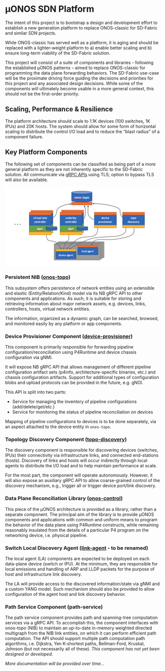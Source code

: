 # µONOS SDN Platform

The intent of this project is to bootstrap a design and development effort to establish a new generation platform to replace ONOS-classic 
for SD-Fabric and similar SDN projects.

While ONOS-classic has served well as a platform, it is aging and should be replaced with a lighter-weight platform to a) enable better 
scaling and b) ensure long-term viability of the SD-Fabric solution.

This project will consist of a suite of components and libraries - following the established µONOS patterns – aimed to replace ONOS-classic 
for programming the data plane forwarding behaviors. The SD-Fabric use-case will be the proximate driving force guiding the decisions and 
priorities for this project and any associated design decisions. While some of the components will ultimately become usable in a more general 
context, this should not be the first-order priority.

## Scaling, Performance & Resilience
The platform architecture should scale to 1.1K devices (100 switches, 1K IPUs) and 20K hosts. The system should allow for some form of 
horizontal scaling to distribute the control I/O load and to reduce the “blast radius” of a component failure.

## Key Platform Components 
The following set of components can be classified as being part of a more general platform as they are not inherently specific to the SD-Fabric 
solution. All communicate via [gRPC APIs][onos-api] using TLS; option to bypass TLS will also be available.

![Key µONOS Platform Components](https://raw.githubusercontent.com/onosproject/.github/master/profile/micro-onos-components.png)

### Persistent NIB ([onos-topo][onos-topo])
This subsystem offers persistence of network entities using an extensible and elastic (Entity/Relation/Kind) model 
via its NB gRPC API to other components and applications. As such, it is suitable for storing and retrieving 
information about major network assets, e.g. devices, links, controllers, hosts, virtual network entities.

The information, organized as a dynamic graph, can be searched, browsed, and monitored easily by any platform or app components.

### Device Provisioner Component ([device-provisioner][device-provisioner])
This component is primarily responsible for forwarding pipeline configuration/reconciliation using P4Runtime and device chassis configuration via gNMI.

It will expose NB gRPC API that allows management of different pipeline configuration artifact sets (p4info, architecture-specific binaries, etc.) 
and chassis configuration artifacts. Support for additional types of configuration blobs and upload protocols can be provided in the future, e.g. gNOI.

This API is split into two parts:
*	Service for managing the inventory of pipeline configurations (add/delete/get/etc.)
*	Service for monitoring the status of pipeline reconciliation on devices

Mapping of pipeline configurations to devices is to be done separately, via an aspect attached to the device entity in `onos-topo`.

### Topology Discovery Component ([topo-discovery][topo-discovery])
The discovery component is responsible for discovering devices (switches, IPUs) their connectivity via infrastructure links,
and connected end-stations (hosts). Discovery of links and hosts will occur indirectly through local agents to distribute the I/O load and to
help maintain performance at scale.

For the most part, the component will operate autonomously. However, it will also expose an auxiliary gRPC API to allow coarse-grained control
of the discovery mechanism, e.g., trigger all or trigger device port/link discovery.

### Data Plane Reconciliation Library ([onos-control][onos-control])
This piece of the µONOS architecture is provided as a library, rather than a separate component. The principal aim of the library is to provide
µONOS components and applications with common and uniform means to program the behavior of the data plane using P4Runtime constructs,
while remaining reasonably insulated from the details of a particular P4 program on the networking device, i.e. physical pipeline.

### Switch Local Discovery Agent ([link-agent][link-agent] - to be renamed) 
The local agent (LA) components are expected to be deployed on each data-plane device (switch or IPU). At the minimum, they are responsible for
local emissions and handling of ARP and LLDP packets for the purpose of host and infrastructure link discovery.

The LA will provide access to the discovered information/state via gNMI and a custom YANG model. Such mechanism should also be provided to allow
configuration of the agent host and link discovery behavior.

### Path Service Component (path-service)
The path service component provides path and spanning-tree computation services via a gRPC API. To accomplish this, the component interfaces
with onos-topo (NIB) to maintain an up-to-date in-memory weighted directed multigraph from the NIB link entities, on which it can perform 
efficient path computation. The API should support multiple path computation path algorithms, i.e. Dijkstra, Yen K-shortest paths, Bellman-Ford,
Kruskal, Johnson (but not necessarily all of these).   _This component has not yet been designed or developed._

_More documentation will be provided over time..._


[onos-api]: https://github.com/onosproject/onos-api
[onos-cli]: https://github.com/onosproject/onos-cli
[onos-topo]: https://github.com/onosproject/onos-topo
[onos-control]: https://github.com/onosproject/onos-control
[device-provisioner]: https://github.com/onosproject/device-provisioner
[topo-discovery]: https://github.com/onosproject/topo-discovery
[link-agent]: https://github.com/onosproject/link-agent
